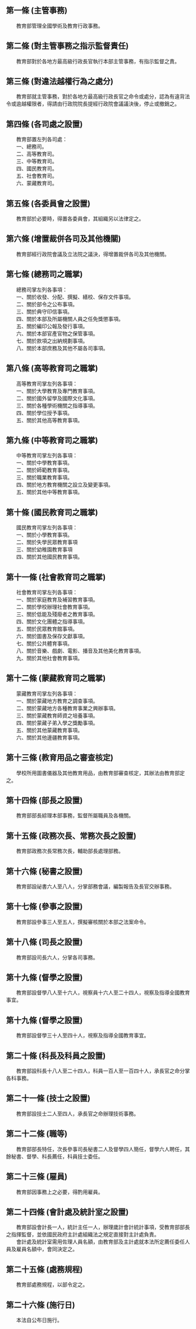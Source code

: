 第一條 (主管事務)
-----------------
　　教育部管理全國學術及教育行政事務。  


第二條 (對主管事務之指示監督責任)
---------------------------------
　　教育部對於各地方最高級行政長官執行本部主管事務，有指示監督之責。  


第三條 (對違法越權行為之處分)
-----------------------------
　　教育部就主管事務，對於各地方最高級行政長官之命令或處分，認為有違背法令或逾越權限者，得請由行政院院長提經行政院會議議決後，停止或撤銷之。  


第四條 (各司處之設置)
---------------------
　　教育部置左列各司處：  
　　一、總務司。  
　　二、高等教育司。  
　　三、中等教育司。  
　　四、國民教育司。  
　　五、社會教育司。  
　　六、蒙藏教育司。  


第五條 (各委員會之設置)
-----------------------
　　教育部於必要時，得置各委員會，其組織另以法律定之。  


第六條 (增置裁併各司及其他機關)
-------------------------------
　　教育部經行政院會議及立法院之議決，得增置裁併各司及其他機關。  


第七條 (總務司之職掌)
---------------------
　　總務司掌左列各事項：  
　　一、關於收發、分配、撰擬、繕校、保存文件事項。  
　　二、關於部令之公布事項。  
　　三、關於典守印信事項。  
　　四、關於本部及所屬機關人員之任免獎懲事項。  
　　五、關於編印公報及發行事項。  
　　六、關於本部官產官物之保管事項。  
　　七、關於款項之出納規劃事項。  
　　八、關於本部庶務及其他不屬各司事項。  


第八條 (高等教育司之職掌)
-------------------------
　　高等教育司掌左列各事項：  
　　一、關於大學教育及專門教育事項。  
　　二、關於國外留學及國際文化事項。  
　　三、關於各種學術機關之指導事項。  
　　四、關於學位授予事項。  
　　五、關於其他高等教育事項。  


第九條 (中等教育司之職掌)
-------------------------
　　中等教育司掌左列各事項：  
　　一、關於中學教育事項。  
　　二、關於師範教育事項。  
　　三、關於職業教育事項。  
　　四、關於地方教育機關之設立及變更事項。  
　　五、關於其他中等教育事項。  


第十條 (國民教育司之職掌)
-------------------------
　　國民教育司掌左列各事項：  
　　一、關於小學教育事項。  
　　二、關於失學民眾教育事項  
　　三、關於幼稚園教育事項  
　　四、關於其他國民教育事項。  


第十一條 (社會教育司之職掌)
---------------------------
　　社會教育司掌左列各事項：  
　　一、關於家庭教育及補習教育事項。  
　　二、關於學校辦理社會教育事項。  
　　三、關於低能及殘廢者之教育事項。  
　　四、關於文化團體之指導事項。  
　　五、關於民眾教育館事項。  
　　六、關於圖書及保存文獻事項。  
　　七、關於公共體育事項。  
　　八、關於音樂、戲劇、電影、播音及其他美化教育事項。  
　　九、關於其他社會教育事項。  


第十二條 (蒙藏教育司之職掌)
---------------------------
　　蒙藏教育司掌左列各事項：  
　　一、關於蒙藏地方教育之調查事項。  
　　二、關於蒙藏地方各種教育事業之興辦事項。  
　　三、關於蒙藏教育師資之培養事項。  
　　四、關於蒙藏子弟入學之獎勵事項。  
　　五、關於其他蒙藏教育事項。  
　　六、關於其他邊疆教育事項。  


第十三條 (教育用品之審查核定)
-----------------------------
　　學校所用圖書儀器及其他教育用品，由教育部審查核定，其辦法由教育部定之。  


第十四條 (部長之設置)
---------------------
　　教育部部長綜理本部事務，監督所屬職員及各機關。  


第十五條 (政務次長、常務次長之設置)
-----------------------------------
　　教育部政務次長常務次長，輔助部長處理部務。  


第十六條 (秘書之設置)
---------------------
　　教育部設祕書六人至八人，分掌部務會議，編製報告及長官交辦事務。  


第十七條 (參事之設置)
---------------------
　　教育部設參事三人至五人，撰擬審核關於本部之法案命令。  


第十八條 (司長之設置)
---------------------
　　教育部設司長六人，分掌各司事務。  


第十九條 (督學之設置)
---------------------
　　教育部設督學八人至十六人，視察員十六人至二十四人，視察及指導全國教育事宜。  


第十九條 (督學之設置)
---------------------
　　教育部設督學三十人至四十人，視察及指導全國教育事宜。  


第二十條 (科長及科員之設置)
---------------------------
　　教育部設科長十八人至二十四人，科員一百人至一百四十人，承長官之命分掌各科事務。  


第二十一條 (技士之設置)
-----------------------
　　教育部設技士二人至四人，承長官之命辦理技術事務。  


第二十二條 (職等)
-----------------
　　教育部部長特任，次長參事司長秘書二人及督學四人簡任，督學六人聘任，其餘秘書、督學、科長薦任，科員技士委任。  


第二十三條 (雇員)
-----------------
　　教育部因事務上之必要，得酌用雇員。  


第二十四條 (會計處及統計室之設置)
---------------------------------
　　教育部設會計長一人，統計主任一人，辦理歲計會計統計事項，受教育部部長之指揮監督，並依國民政府主計處組織法之規定直接對主計處負責。  
　　會計處及統計室需用佐理人員名額，由教育部及主計處就本法所定薦任委任人員及雇員名額中，會同決定之。  


第二十五條 (處務規程)
---------------------
　　教育部處務規程，以部令定之。  


第二十六條 (施行日)
-------------------
　　本法自公布日施行。